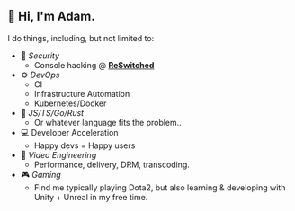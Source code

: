## :wave: Hi, I'm Adam.

I do things, including, but not limited to: 
  - :closed_lock_with_key: _Security_
    - Console hacking @ [**ReSwitched**](https://github.com/reswitched)
  - :gear: _DevOps_
    - CI
    - Infrastructure Automation
    - Kubernetes/Docker
  - :tada: _JS/TS/Go/Rust_
    - Or whatever language fits the problem..
  - :computer: Developer Acceleration
    - Happy devs = Happy users
  - :movie_camera: _Video Engineering_
    - Performance, delivery, DRM, transcoding.
  - :video_game: _Gaming_
    - Find me typically playing Dota2, but also learning & developing with Unity + Unreal in my free time.
    
